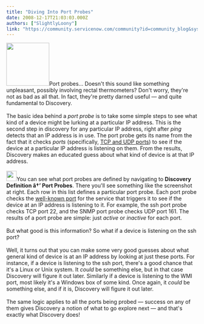 ```yaml
---
title: "Diving Into Port Probes"
date: 2008-12-17T21:03:03.000Z
authors: ["SlightlyLoony"]
link: "https://community.servicenow.com/community?id=community_blog&sys_id=d7ad66a9dbd0dbc01dcaf3231f9619d0"
---
```

<p><img  alt="" class="jive-image" src="b7ae0d02db589f048c8ef4621f9619c0.iix" style="width: auto; height: 113px;" />Port probes… Doesn't this sound like something unpleasant, possibly involving rectal thermometers? Don't worry, they're not as bad as all that. In fact, they're pretty darned useful — and quite fundamental to Discovery.<br /><br />The basic idea behind a <i>port probe</i> is to take some simple steps to see what kind of a device might be lurking at a particular IP address. This is the second step in discovery for any particular IP address, right after <i>ping</i> detects that an IP address is in use. The port probe gets its name from the fact that it checks <i>ports</i> (specifically, <a title=".wikipedia.org/wiki/Tcp_port" href="http://en.wikipedia.org/wiki/Tcp_port">TCP and UDP ports</a>) to see if the device at a particular IP address is listening on them. From the results, Discovery makes an educated guess about what kind of device is at that IP address.<!--break--><br /><br /><img  alt="" class="jive-image" src="7c8ae48edb909344e9737a9e0f9619bc.iix" style="width: auto; height: 27px;" />You can see what port probes are defined by navigating to <b>Discovery Definition â†’ Port Probes</b>. There you'll see something like the screenshot at right. Each row in this list defines a particular port probe. Each port probe checks the <a title=".wikipedia.org/wiki/Well-known_port" href="http://en.wikipedia.org/wiki/Well-known_port">well-known port</a> for the service that triggers it to see if the device at an IP address is listening to it. For example, the ssh port probe checks TCP port 22, and the SNMP port probe checks UDP port 161. The results of a port probe are simple: just <i>active</i> or <i>inactive</i> for each port.<br /><br />But what good is this information? So what if a device is listening on the ssh port?<br /><br />Well, it turns out that you can make some very good guesses about what general kind of device is at an IP address by looking at just these ports. For instance, if a device is listening to the ssh port, there's a good chance that it's a Linux or Unix system. It <i>could</i> be something else, but in that case Discovery will figure it out later. Similarly if a device is listening to the WMI port, most likely it's a Windows box of some kind. Once again, it <i>could</i> be something else, and if it is, Discovery will figure it out later. <br /><br />The same logic applies to all the ports being probed — success on any of them gives Discovery a notion of what to go explore next — and that's exactly what Discovery does!</p>